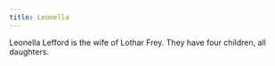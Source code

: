 ```yaml
---
title: Leonella
---
```


Leonella Lefford is the wife of Lothar Frey. They have four children, all daughters. 


